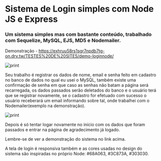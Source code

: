 # Sistema de Login simples com Node JS e Express
### Um sistema simples mas com bastante conteúdo, trabalhado com Sequelize, MySQL, EJS, MD5 e Nodemailer.
Demonstração - https://exhruu58rs1sgr7npdb7tg-on.drv.tw/TESTES%20DE%20SITES/demo-loginnode/

![print](https://github.com/stamorim28/sistema-login-node/blob/master/login.png)

Seu trabalho é registrar os dados de nome, email e senha feito em cadastro no banco de dados no qual eu usei o MySQL, também existe uma confirmação de senha em que caso as senhas não batam a página será recarregada, os dados passados serão deletados do banco e o usuário terá que se registrar novamente, se o cadastro for efetuado com sucesso o usuário receberará um email informando sobre tal, onde trabalhei com o Nodemailer(exemplo na demonstração).

![print](https://github.com/stamorim28/sistema-login-node/blob/master/cadastro.png)

Depois é só tentar logar novamente no início com os dados que foram passados e entrar na página de agradecimento já logado.

Lembre-se de ver a demonstração do sistema no link acima.

A tela de login é responsiva também e as cores usadas no design do sistema são inspiradas no próprio Node:  #68A063, #3C873A, #303030.
